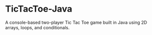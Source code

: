 # TicTacToe-Java
A console-based two-player Tic Tac Toe game built in Java using 2D arrays, loops, and conditionals.
